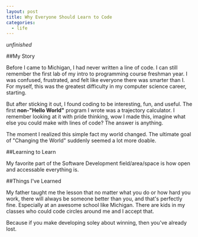 ```yaml
---
layout: post
title: Why Everyone Should Learn to Code
categories:
  - life
---
```


*unfinished*

##My Story

Before I came to Michigan, I had never written a line of code. I can still remember the first lab of my intro to programming course freshman year. I was confused, frustrated, and felt like everyone there was smarter than I. For myself, this was the greatest difficulty in my computer science career, starting.

But after sticking it out, I found coding to be interesting, fun, and useful. The first **non-"Hello World"** program I wrote was a trajectory calculator. I remember looking at it with pride thinking, wow I made this, imagine what else you could make with lines of code? The answer is anything.

The moment I realized this simple fact my world changed. The ultimate goal of "Changing the World" suddenly seemed a lot more doable. 

##Learning to Learn

My favorite part of the Software Development field/area/space is how open and accessable everything is. 

##Things I've Learned

My father taught me the lesson that no matter what you do or how hard you work, there will always be someone better than you, and that's perfectly fine. Especially at an awesome school like Michigan. There are kids in my classes who could code circles around me and I accept that. 

Because if you make developing soley about winning, then you've already lost.



